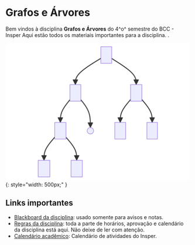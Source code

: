 # Grafos e Árvores

Bem vindos à disciplina **Grafos e Árvores** do 4^o^ semestre do BCC - Insper Aqui estão todos os materiais importantes para a disciplina. .

![](arvore.svg){: style="width: 500px;" }

## Links importantes

* [Blackboard da disciplina](TODO): usado somente para avisos e notas. 
* [Regras da disciplina](sobre.md): toda a parte de horários, aprovação e calendário da disciplina está aqui. Não deixe de ler com atenção.
* [Calendário acadêmico](https://www.insper.edu.br/portaldoaluno/wp-content/uploads/2023/01/CALEND%C3%81RIO-ACAD%C3%8AMICO-2023_CIECOMP_ALUNO-2A-3A-4A.pdf): Calendário de atividades do Insper.

